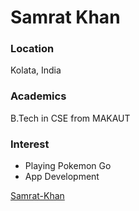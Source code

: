 # Samrat Khan

### Location

Kolata, India

### Academics

B.Tech in CSE from MAKAUT


### Interest
- Playing Pokemon Go
- App  Development


[Samrat-Khan](https://github.com/Samrat-Khan)